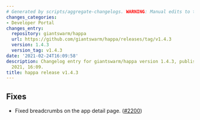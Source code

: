 ```yaml
---
# Generated by scripts/aggregate-changelogs. WARNING: Manual edits to this files will be overwritten.
changes_categories:
- Developer Portal
changes_entry:
  repository: giantswarm/happa
  url: https://github.com/giantswarm/happa/releases/tag/v1.4.3
  version: 1.4.3
  version_tag: v1.4.3
date: '2021-02-24T16:09:58'
description: Changelog entry for giantswarm/happa version 1.4.3, published on 24 February
  2021, 16:09.
title: happa release v1.4.3
---
```


## Fixes

- Fixed breadcrumbs on the app detail page. ([#2200](https://github.com/giantswarm/happa/pull/2200))

